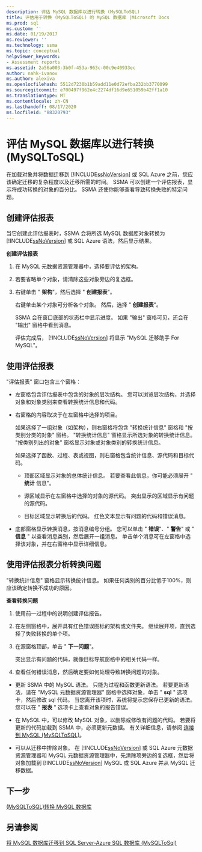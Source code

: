 ```yaml
---
description: 评估 MySQL 数据库以进行转换 (MySQLToSQL)
title: 评估用于转换 (MySQLToSQL) 的 MySQL 数据库 |Microsoft Docs
ms.prod: sql
ms.custom: ''
ms.date: 01/19/2017
ms.reviewer: ''
ms.technology: ssma
ms.topic: conceptual
helpviewer_keywords:
- Assessment reports
ms.assetid: 2a56a003-3b0f-453a-963c-00c9e40933ec
author: nahk-ivanov
ms.author: alexiva
ms.openlocfilehash: 5512d7230b1b59add11e0d72efba232bb3770099
ms.sourcegitcommit: e700497f962e4c2274df16d9e651059b42ff1a10
ms.translationtype: MT
ms.contentlocale: zh-CN
ms.lasthandoff: 08/17/2020
ms.locfileid: "88320793"
---
```

# <a name="assessing-mysql-databases-for-conversion-mysqltosql"></a>评估 MySQL 数据库以进行转换 (MySQLToSQL)
在加载对象并将数据迁移到 [!INCLUDE[ssNoVersion](../../includes/ssnoversion-md.md)] 或 SQL Azure 之前，您应该确定迁移的复杂程度以及迁移所需的时间。 SSMA 可以创建一个评估报表，显示将成功转换的对象的百分比。 SSMA 还使你能够查看导致转换失败的特定问题。  
  
## <a name="creating-assessment-reports"></a>创建评估报表  
当它创建此评估报表时，SSMA 会将所选 MySQL 数据库对象转换为 [!INCLUDE[ssNoVersion](../../includes/ssnoversion-md.md)] 或 SQL Azure 语法，然后显示结果。  
  
**创建评估报表**  
  
1.  在 MySQL 元数据资源管理器中，选择要评估的架构。  
  
2.  若要省略单个对象，请清除这些对象旁边的复选框。  
  
3.  右键单击 " **架构**"，然后选择 " **创建报表**"。  
  
    右键单击某个对象可分析各个对象。 然后，选择 " **创建报表**"。  
  
    SSMA 会在窗口底部的状态栏中显示进度。 如果 "输出" 窗格可见，还会在 "输出" 窗格中看到消息。  
  
    评估完成后， [!INCLUDE[ssNoVersion](../../includes/ssnoversion-md.md)] 将显示 "MySQL 迁移助手 For MySQL"。  
  
## <a name="using-assessment-reports"></a>使用评估报表  
"评估报表" 窗口包含三个窗格：  
  
-   左窗格包含评估报表中包含的对象的层次结构。 您可以浏览层次结构，并选择对象和对象类别来查看转换统计信息和代码。  
  
-   右窗格的内容取决于在左窗格中选择的项目。  
  
    如果选择了一组对象（如架构），则右窗格将包含 "转换统计信息" 窗格和 "按类别分类的对象" 窗格。 "转换统计信息" 窗格显示所选对象的转换统计信息。 "按类别列出的对象" 窗格显示对象或对象类别的转换统计信息。  
  
    如果选择了函数、过程、表或视图，则右窗格包含统计信息、源代码和目标代码。  
  
    -   顶部区域显示对象的总体统计信息。 若要查看此信息，你可能必须展开 " **统计** 信息"。  
  
    -   源区域显示在左窗格中选择的对象的源代码。 突出显示的区域显示有问题的源代码。  
  
    -   目标区域显示转换后的代码。 红色文本显示有问题的代码和错误消息。  
  
-   底部窗格显示转换消息，按消息编号分组。 您可以单击 " **错误**"、" **警告**" 或 " **信息** " 以查看消息类别，然后展开一组消息。 单击单个消息可在左窗格中选择该对象，并在右窗格中显示详细信息。  
  
## <a name="analyzing-conversion-problems-by-using-the-assessment-report"></a>使用评估报表分析转换问题  
"转换统计信息" 窗格显示转换统计信息。 如果任何类别的百分比低于100%，则应该确定转换不成功的原因。  
  
**查看转换问题**  
  
1.  使用前一过程中的说明创建评估报告。  
  
2.  在左侧窗格中，展开具有红色错误图标的架构或文件夹。 继续展开项，直到选择了失败转换的单个项。  
  
3.  在源窗格顶部，单击 " **下一问题**"。  
  
    突出显示有问题的代码，就像目标导航窗格中的相关代码一样。  
  
4.  查看任何错误消息，然后确定要如何处理导致转换问题的对象。  
  
-   更新 SSMA 中的 MySQL 语法。 只能为过程和函数更新语法。 若要更新语法，请在 "MySQL 元数据资源管理器" 窗格中选择对象，单击 " **sql** " 选项卡，然后修改 sql 代码。 当您离开该项时，系统将提示您保存已更新的语法。 您可以在 " **报表** " 选项卡上查看对象的报告错误。  
  
-   在 MySQL 中，可以修改 MySQL 对象，以删除或修改有问题的代码。 若要将更新的代码加载到 SSMA 中，必须更新元数据。 有关详细信息，请参阅 [连接到 MySQL &#40;MySQLToSQL&#41;](../../ssma/mysql/connecting-to-mysql-mysqltosql.md)。  
  
-   可以从迁移中排除对象。 在 [!INCLUDE[ssNoVersion](../../includes/ssnoversion-md.md)] 或 SQL Azure 元数据资源管理器和 MySQL 元数据资源管理器中，先清除项旁边的复选框，然后将对象加载到 [!INCLUDE[ssNoVersion](../../includes/ssnoversion-md.md)] MySQL 或 SQL Azure 并从 MySQL 迁移数据。  
  
## <a name="next-step"></a>下一步  
[&#40;MySQLToSQL&#41;转换 MySQL 数据库 ](../../ssma/mysql/converting-mysql-databases-mysqltosql.md)  
  
## <a name="see-also"></a>另请参阅  
[将 MySQL 数据库迁移到 SQL Server-Azure SQL 数据库 &#40;MySQLToSql&#41;](../../ssma/mysql/migrating-mysql-databases-to-sql-server-azure-sql-db-mysqltosql.md)  
  
